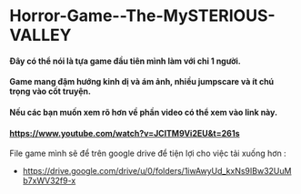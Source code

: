 # Horror-Game--The-MySTERIOUS-VALLEY
#### Đây có thể nói là tựa game đầu tiên mình làm với chỉ 1 người.
#### Game mang đậm hướng kinh dị và ám ảnh, nhiều jumpscare và ít chú trọng vào cốt truyện.
#### Nếu các bạn muốn xem rõ hơn về phần video có thể xem vào link này.
#### https://www.youtube.com/watch?v=JClTM9Vi2EU&t=261s

File game mình sẽ để trên google drive để tiện lợi cho việc tải xuống hơn :
- https://drive.google.com/drive/u/0/folders/1iwAwyUd_kxNs9IBw32UuMb7xWV32f9-x
